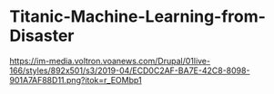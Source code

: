 # Titanic-Machine-Learning-from-Disaster
https://im-media.voltron.voanews.com/Drupal/01live-166/styles/892x501/s3/2019-04/ECD0C2AF-BA7E-42C8-8098-901A7AF88D11.png?itok=r_EOMbp1
